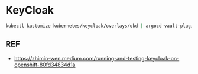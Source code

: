 # KeyCloak

```bash
kubectl kustomize kubernetes/keycloak/overlays/okd | argocd-vault-plugin generate - | kubectl apply -f -
```

## REF

- <https://zhimin-wen.medium.com/running-and-testing-keycloak-on-openshift-80fd34834d1a>
